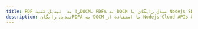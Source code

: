---title: PDF را به  تبدیل کنیدDOCM، PDFA به DOCM مبدل رایگان یا Nodejs SDKdescription: تبدیل رایگانPDFA به DOCM با استفاده از Nodejs Cloud APIs & SDK همچنین اسناد PDF را در Cloud ایجاد، ویرایش و رندر کنید.---